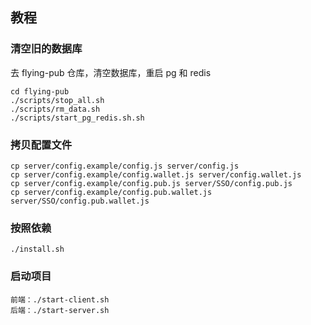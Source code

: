 ## 教程

### 清空旧的数据库

去 flying-pub 仓库，清空数据库，重启 pg 和 redis

```
cd flying-pub
./scripts/stop_all.sh
./scripts/rm_data.sh
./scripts/start_pg_redis.sh.sh
```

### 拷贝配置文件

```
cp server/config.example/config.js server/config.js
cp server/config.example/config.wallet.js server/config.wallet.js
cp server/config.example/config.pub.js server/SSO/config.pub.js
cp server/config.example/config.pub.wallet.js server/SSO/config.pub.wallet.js
```

### 按照依赖

```
./install.sh
```

### 启动项目

```
前端：./start-client.sh
后端：./start-server.sh
```
